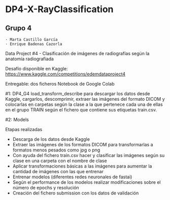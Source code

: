 # DP4-X-RayClassification

## Grupo 4
    · Marta Castillo García
    · Enrique Badenas Cazorla

Data Project #4 - Clasificación de imágenes de radiografías según la anatomía radiografiada

Desafío disponible en Kaggle: https://www.kaggle.com/competitions/edemdataproject4 

Entregable: dos ficheros Notebook de Google Colab

#1: DP4_G4 load_transform_describe para descargar los datos desde Kaggle, cargarlos, descomprimir, extraer las imágenes del formato DICOM y colocarlas en carpetas según la clase a la que pertenece cada una de ellas en el grupo TRAIN según el fichero que contiene sus etiquetas train.csv.

#2: Models

Etapas realizadas
- Descarga de los datos desde Kaggle
- Extraer las imágenes de los formatos DICOM para transformarlas a formatos menos pesados como jpg o png
- Con ayuda del fichero train.csv hacer y clasificar las imágenes según su clase en una carpeta con el nombre de clase
- Aplicar transformaciones básicas a las imágenes para aumentar la cantidad de imágenes con las que entrenar
- Entrenar modelos (diferentes redes neuronales de fastai)
- Según el performance de los modelos realizar modificaciones sobre el número de epochs y resolución
- Creación del fichero submission con los datos de validación


